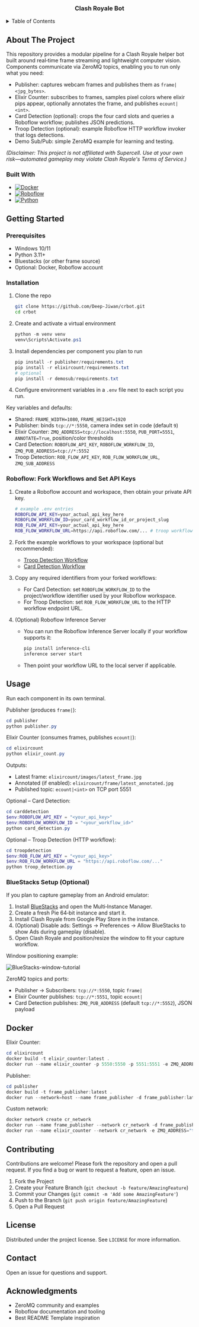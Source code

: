 <!-- PROJECT LOGO -->
<h3 align="center">Clash Royale Bot</h3>
<!-- TABLE OF CONTENTS -->
<details>
  <summary>Table of Contents</summary>
  <ol>
    <li>
      <a href="#about-the-project">About The Project</a>
      <ul>
        <li><a href="#built-with">Built With</a></li>
      </ul>
    </li>
    <li>
      <a href="#getting-started">Getting Started</a>
      <ul>
        <li><a href="#prerequisites">Prerequisites</a></li>
        <li><a href="#installation">Installation</a></li>
      </ul>
    </li>
    <li><a href="#usage">Usage</a></li>
    <li><a href="#docker">Docker</a></li>
    <li><a href="#contributing">Contributing</a></li>
    <li><a href="#license">License</a></li>
    <li><a href="#contact">Contact</a></li>
    <li><a href="#acknowledgments">Acknowledgments</a></li>
  </ol>
</details>



<!-- ABOUT THE PROJECT -->
## About The Project

This repository provides a modular pipeline for a Clash Royale helper bot built around real‑time frame streaming and lightweight computer vision. Components communicate via ZeroMQ topics, enabling you to run only what you need:

- Publisher: captures webcam frames and publishes them as `frame|<jpg_bytes>`.
- Elixir Counter: subscribes to frames, samples pixel colors where elixir pips appear, optionally annotates the frame, and publishes `ecount|<int>`.
- Card Detection (optional): crops the four card slots and queries a Roboflow workflow; publishes JSON predictions.
- Troop Detection (optional): example Roboflow HTTP workflow invoker that logs detections.
- Demo Sub/Pub: simple ZeroMQ example for learning and testing.

*(Disclaimer: This project is not affiliated with Supercell. Use at your own risk—automated gameplay may violate Clash Royale's Terms of Service.)*

### Built With

* [![Docker][Docker.com]][Docker-url]
* [![Roboflow][Roboflow.com]][Roboflow-url]
* [![Python][Python.org]][Python-url]



<!-- GETTING STARTED -->
## Getting Started

### Prerequisites

* Windows 10/11
* Python 3.11+
* Bluestacks (or other frame source)
* Optional: Docker, Roboflow account

### Installation

1. Clone the repo
   ```sh
   git clone https://github.com/Deep-Jiwan/crbot.git
   cd crbot
   ```
2. Create and activate a virtual environment
   ```powershell
   python -m venv venv
   venv\Scripts\Activate.ps1
   ```
3. Install dependencies per component you plan to run
   ```powershell
   pip install -r publisher/requirements.txt
   pip install -r elixircount/requirements.txt
   # optional
   pip install -r demosub/requirements.txt
   ```
4. Configure environment variables in a `.env` file next to each script you run.

Key variables and defaults:

- Shared: `FRAME_WIDTH=1080`, `FRAME_HEIGHT=1920`
- Publisher: binds `tcp://*:5550`, camera index set in code (default `9`)
- Elixir Counter: `ZMQ_ADDRESS=tcp://localhost:5550`, `PUB_PORT=5551`, `ANNOTATE=True`, position/color thresholds
- Card Detection: `ROBOFLOW_API_KEY`, `ROBOFLOW_WORKFLOW_ID`, `ZMQ_PUB_ADDRESS=tcp://*:5552`
- Troop Detection: `ROB_FLOW_API_KEY`, `ROB_FLOW_WORKFLOW_URL`, `ZMQ_SUB_ADDRESS`


### Roboflow: Fork Workflows and Set API Keys

1. Create a Roboflow account and workspace, then obtain your private API key.
   
   ```bash
   # example .env entries
   ROBOFLOW_API_KEY=your_actual_api_key_here
   ROBOFLOW_WORKFLOW_ID=your_card_workflow_id_or_project_slug
   ROB_FLOW_API_KEY=your_actual_api_key_here
   ROB_FLOW_WORKFLOW_URL=https://api.roboflow.com/... # troop workflow endpoint
   ```

2. Fork the example workflows to your workspace (optional but recommended):
   - [Troop Detection Workflow](https://app.roboflow.com/workflows/embed/eyJhbGciOiJIUzI1NiIsInR5cCI6IkpXVCJ9.eyJ3b3JrZmxvd0lkIjoiTEx3TjlnOEduenBjWmVYSktKYzEiLCJ3b3Jrc3BhY2VJZCI6Ik5vVUlkM3gyYWRSU0tqaURrM0ZMTzlBSmE1bzEiLCJ1c2VySWQiOiJOb1VJZDN4MmFkUlNLamlEazNGTE85QUphNW8xIiwiaWF0IjoxNzUzODgxNTcyfQ.-ZO7pqc3mBX6W49-uThUSBLdUaCRzM9I8exfEu6-lo8)
   - [Card Detection Workflow](https://app.roboflow.com/workflows/embed/eyJhbGciOiJIUzI1NiIsInR5cCI6IkpXVCJ9.eyJ3b3JrZmxvd0lkIjoiMEFmeVpSQ3FSS1dhV1J5QTFGNkciLCJ3b3Jrc3BhY2VJZCI6InJtZHNiY2xlU292aEEwNm15UDFWIiwidXNlcklkIjoiTm9VSWQzeDJhZFJTS2ppRGszRkxPOUFKYTVvMSIsImlhdCI6MTc1Mzg4MjE4Mn0.ceYp4JZoNSIrDkrX2vuc9or3qVakNexseYEgacIrfLA)

3. Copy any required identifiers from your forked workflows:
   - For Card Detection: set `ROBOFLOW_WORKFLOW_ID` to the project/workflow identifier used by your Roboflow workspace.
   - For Troop Detection: set `ROB_FLOW_WORKFLOW_URL` to the HTTP workflow endpoint URL.

4. (Optional) Roboflow Inference Server
   - You can run the Roboflow Inference Server locally if your workflow supports it:
     ```bash
     pip install inference-cli
     inference server start
     ```
   - Then point your workflow URL to the local server if applicable.



## Usage

Run each component in its own terminal.

Publisher (produces `frame|`):
```powershell
cd publisher
python publisher.py
```

Elixir Counter (consumes frames, publishes `ecount|`):
```powershell
cd elixircount
python elixir_count.py
```

Outputs:
- Latest frame: `elixircount/images/latest_frame.jpg`
- Annotated (if enabled): `elixircount/frame/latest_annotated.jpg`
- Published topic: `ecount|<int>` on TCP port 5551

Optional – Card Detection:
```powershell
cd carddetection
$env:ROBOFLOW_API_KEY = "<your_api_key>"
$env:ROBOFLOW_WORKFLOW_ID = "<your_workflow_id>"
python card_detection.py
```

Optional – Troop Detection (HTTP workflow):
```powershell
cd troopdetection
$env:ROB_FLOW_API_KEY = "<your_api_key>"
$env:ROB_FLOW_WORKFLOW_URL = "https://api.roboflow.com/..."
python troop_detection.py
```

### BlueStacks Setup (Optional)

If you plan to capture gameplay from an Android emulator:

1. Install [BlueStacks](https://www.bluestacks.com/download.html) and open the Multi‑Instance Manager.
2. Create a fresh Pie 64‑bit instance and start it.
3. Install Clash Royale from Google Play Store in the instance.
4. (Optional) Disable ads: Settings → Preferences → Allow BlueStacks to show Ads during gameplay (disable).
5. Open Clash Royale and position/resize the window to fit your capture workflow.

Window positioning example:

![BlueStacks-window-tutorial](https://media1.giphy.com/media/v1.Y2lkPTc5MGI3NjExM3k2enMwY3E4cHJ0MDhnbmg1NnhsaDI3bGhmazJ4aXlxczFkamFxeSZlcD12MV9pbnRlcm5hbF9naWZfYnlfaWQmY3Q9Zw/y8yXKqwN40cdcr4yR5/giphy.gif)

ZeroMQ topics and ports:
- Publisher → Subscribers: `tcp://*:5550`, topic `frame|`
- Elixir Counter publishes: `tcp://*:5551`, topic `ecount|`
- Card Detection publishes: `ZMQ_PUB_ADDRESS` (default `tcp://*:5552`), JSON payload


## Docker

Elixir Counter:
```powershell
cd elixircount
docker build -t elixir_counter:latest .
docker run --name elixir_counter -p 5550:5550 -p 5551:5551 -e ZMQ_ADDRESS="tcp://host.docker.internal:5550" -d elixir_counter:latest
```

Publisher:
```powershell
cd publisher
docker build -t frame_publisher:latest .
docker run --network=host --name frame_publisher -d frame_publisher:latest
```

Custom network:
```powershell
docker network create cr_network
docker run --name frame_publisher --network cr_network -d frame_publisher:latest
docker run --name elixir_counter --network cr_network -e ZMQ_ADDRESS="tcp://frame_publisher:5550" -d elixir_counter:latest
```


## Contributing

Contributions are welcome! Please fork the repository and open a pull request. If you find a bug or want to request a feature, open an issue.

1. Fork the Project
2. Create your Feature Branch (`git checkout -b feature/AmazingFeature`)
3. Commit your Changes (`git commit -m 'Add some AmazingFeature'`)
4. Push to the Branch (`git push origin feature/AmazingFeature`)
5. Open a Pull Request


## License

Distributed under the project license. See `LICENSE` for more information.


## Contact

Open an issue for questions and support.


## Acknowledgments

* ZeroMQ community and examples
* Roboflow documentation and tooling
* Best README Template inspiration


<!-- MARKDOWN LINKS & IMAGES -->
<!-- https://www.markdownguide.org/basic-syntax/#reference-style-links -->
[Docker.com]: https://img.shields.io/badge/Docker-yellow?style=for-the-badge&logo=Docker&link=https%3A%2F%2Fwww.docker.com%2F
[Docker-url]: https://www.docker.com/
[Roboflow.com]: https://img.shields.io/badge/Roboflow-gray?style=for-the-badge&logo=roboflow&link=https%3A%2F%2Fwww.roboflow.com%2F
[Roboflow-url]: https://www.roboflow.com/
[Python.org]: https://img.shields.io/badge/Python-white?style=for-the-badge&logo=python&link=https%3A%2F%2Fwww.python.org%2F
[Python-url]: https://www.python.org/
